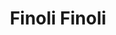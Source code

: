 ---
title: Finoli Finoli
categories: TV
type: Web
client: TNU / CANAL U
description: "Programa de humor absurdo, que a través de sketches parodia mucho de lo que sucede en la televisión de los últimos años. Referencias directas: Cha cha cha, Todo por dos pesos, Peter Capusotto y sus videos, Kids in the Hall, Monty Python, Benny hill, Tim and Eric awesome show great Job."
video_url: https://www.youtube.com/embed/po05cNzNM6A?autoplay=1&showinfo=0&rel=0
---